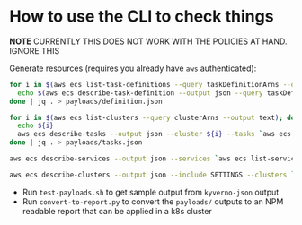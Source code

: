 # How to use the CLI to check things

**NOTE** CURRENTLY THIS DOES NOT WORK WITH THE POLICIES AT HAND. IGNORE THIS

Generate resources (requires you already have `aws` authenticated):

```sh
for i in $(aws ecs list-task-definitions --query taskDefinitionArns --output text); do
  echo $(aws ecs describe-task-definition --output json --query taskDefinition --task-definition $i)
done | jq . > payloads/definition.json

for i in $(aws ecs list-clusters --query clusterArns --output text); do
  echo ${i}
  aws ecs describe-tasks --output json --cluster ${i} --tasks `aws ecs list-tasks --query taskArns --output text --cluster ${i}`
done | jq . > payloads/tasks.json

aws ecs describe-services --output json --services `aws ecs list-services --query serviceArns --output text` | jq . > payloads/services.json

aws ecs describe-clusters --output json --include SETTINGS --clusters `aws ecs list-clusters --query clusterArns --output text` | jq . > payloads/clusters.json
```

-  Run `test-payloads.sh` to get sample output from `kyverno-json` output
-  Run `convert-to-report.py` to convert the `payloads/` outputs to an NPM readable report that can be applied in a k8s cluster
